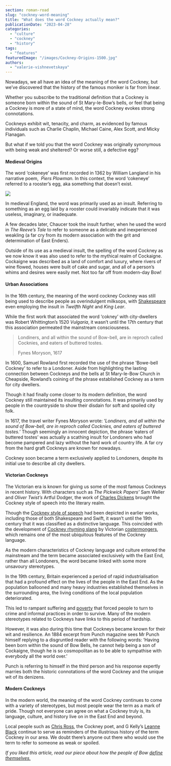 ```yaml
---
section: roman-road
slug: "cockney-word-meaning"
title: "What does the word Cockney actually mean?"
publicationDate: "2023-04-28"
categories: 
  - "culture"
  - "cockney"
  - "history"
tags: 
  - "features"
featuredImage: "/images/Cockney-Origins-1500.jpg"
authors: 
  - "valerie-vishnevetskaya"
---
```


Nowadays, we all have an idea of the meaning of the word Cockney, but we’ve discovered that the history of the famous moniker is far from linear. 

Whether you subscribe to the traditional definition that a Cockney is someone born within the sound of St Mary-le-Bow’s bells, or feel that being a Cockney is more of a state of mind, the word Cockney evokes strong connotations. 

Cockneys exhibit wit, tenacity, and charm, as evidenced by famous individuals such as Charlie Chaplin, Michael Caine, Alex Scott, and Micky Flanagan.

But what if we told you that the word Cockney was originally synonymous with being weak and sheltered? Or worse still, a defective egg?

#### Medieval Origins

The word ‘cokeneye’ was first recorded in 1362 by William Langland in his narrative poem,  _Piers Plowman._ In this context, the word ‘cokeneye’ referred to a rooster’s egg, aka something that doesn’t exist. 

![](/images/Cockney-Origins-1.jpeg)

In medieval England, the word was primarily used as an insult. Referring to something as an egg laid by a rooster could invariably indicate that it was useless, imaginary, or inadequate. 

A few decades later, Chaucer took the insult further, when he used the word in _The Reeve’s Tale_ to refer to someone as a delicate and inexperienced weakling (a far cry from its modern association with the grit and determination of East Enders). 

Outside of its use as a medieval insult, the spelling of the word Cockney as we now know it was also used to refer to the mythical realm of Cockaigne. Cockaigne was described as a land of comfort and luxury, where rivers of wine flowed, houses were built of cake and sugar, and all of a person’s whims and desires were easily met. Not too far off from modern-day Bow!

#### Urban Associations

In the 16th century, the meaning of the word cockney Cockney was still being used to describe people as overindulgent milksops, with [Shakespeare](https://romanroadlondon.com/little-history-of-the-east-end-dee-gordon-book-review/) even employing the insult in _Twelfth Night_ and _King Lear_.

While the first work that associated the word ‘cokney’ with city-dwellers was Robert Whittington’s 1520 _Vulgaria_, it wasn’t until the 17th century that this association permeated the mainstream consciousness. 

> Londiners, and all within the sound of Bow-bell, are in reproch called Cocknies, and eaters of buttered tostes.
> 
> Fynes Moryson, 1617

In 1600, Samuel Rowland first recorded the use of the phrase 'Bowe-bell Cockney' to refer to a Londoner. Aside from highlighting the lasting connection between Cockneys and the bells at St Mary-le-Bow Church in Cheapside, Rowland’s coining of the phrase established Cockney as a term for city dwellers. 

Though it had finally come closer to its modern definition, the word Cockney still maintained its insulting connotations. It was primarily used by people in the countryside to show their disdain for soft and spoiled city folk. 

In 1617, the travel writer Fynes Moryson wrote: ‘_Londiners, and all within the sound of Bow-bell, are in reproch called Cocknies, and eaters of buttered tostes.’_ Though seemingly an innocent depiction, the phrase ‘eaters of buttered tostes’ was actually a scathing insult for Londoners who had become pampered and lazy without the hard work of country life. A far cry from the hard graft Cockneys are known for nowadays.

Cockney soon became a term exclusively applied to Londoners, despite its initial use to describe all city dwellers.

#### Victorian Cockneys

The Victorian era is known for giving us some of the most famous Cockneys in recent history. With characters such as _The Pickwick Papers’_ Sam Weller and _Oliver Twist’s_ Artful Dodger, the work of [Charles Dickens](https://romanroadlondon.com/grove-hall-park-history/) brought the Cockney style of speech into the literary realm. 

Though the [Cockney style of speech](https://www.theguardian.com/education/2014/jun/09/guide-to-cockney-rhyming-slang) had been depicted in earlier works, including those of both Shakespeare and Swift, it wasn’t until the 19th century that it was classified as a distinctive language. This coincided with the development of [Cockney rhyming slang](https://romanroadlondon.com/cockney-rhyming-slang-history/) by Victorian [costermongers](https://romanroadlondon.com/history-pearly-kings-queens/), which remains one of the most ubiquitous features of the Cockney language. 

As the modern characteristics of Cockney language and culture entered the mainstream and the term became associated exclusively with the East End, rather than all Londoners, the word became linked with some more unsavoury stereotypes. 

In the 19th century, Britain experienced a period of rapid industrialisation that had a profound effect on the lives of the people in the East End. As the population ballooned and many heavy industries established themselves in the surrounding area, the living conditions of the local population deteriorated. 

This led to rampant suffering and [poverty](https://romanroadlondon.com/charles-booth-poverty-maps/) that forced people to turn to crime and informal practices in order to survive. Many of the modern stereotypes related to Cockneys have links to this period of hardship. 

However, it was also during this time that Cockneys became known for their wit and resilience. An 1884 excerpt from Punch magazine sees Mr Punch himself replying to a disgruntled reader with the following words: ‘Having been born within the sound of Bow Bells, he cannot help being a son of Cockaigne, though he is so cosmopolitan as to be able to sympathise with everybody all the world over.’ 

Punch is referring to himself in the third person and his response expertly marries both the historic connotations of the word Cockney and the unique wit of its denizens. 

#### Modern Cockneys

In the modern world, the meaning of the word Cockney continues to come with a variety of stereotypes, but most people wear the term as a mark of pride. Though not everyone can agree on what a Cockney truly is, its language, culture, and history live on in the East End and beyond. 

Local people such as [Chris Ross](https://romanroadlondon.com/chris-ross-east-end-poet/), the Cockney poet, and G Kelly’s [Leanne Black](https://romanroadlondon.com/cockney-roots-leanne-black-g-kelly-bow/) continue to serve as reminders of the illustrious history of the term Cockney in our area. We doubt there’s anyone out there who would use the term to refer to someone as weak or spoiled. 

_If you liked this article, read our piece about how the people of Bow_ [_define themselves._](https://romanroadlondon.com/what-is-person-from-bow-called/) 


